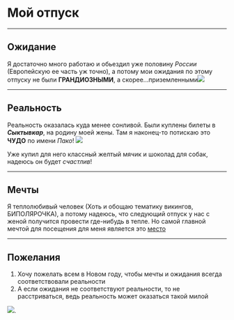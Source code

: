 # Мой отпуск
---
## Ожидание
Я достаточно много работаю и обьездил уже половину _России_ (Европейскую ее часть уж точно), а потому мои ожидания по этому отпуску не были **ГРАНДИОЗНЫМИ**, а скорее...приземленными![](sleep.jpg)

---
## Реальность
Реальность оказалась куда менее сонливой. Были куплены билеты в __*Сыктывкар*__, на родину моей жены. Там я наконец-то потискаю это **ЧУДО** по имени *Пако*! ![](Pako.jpg)

Уже купил для него классный желтый мячик и шоколад для собак, надеюсь он будет *счастлив*!

---
## Мечты
Я теплолюбивый человек (Хоть и обощаю тематику викингов, БИПОЛЯРОЧКА), а потому надеюсь, что следующий отпуск у нас с женой получится провести где-нибудь в тепле. Но самой главной мечтой для посещения для меня является это [место](https://www.hobbitontours.com/)

---
## Пожелания

1. Хочу пожелать всем в Новом году, чтобы мечты и ожидания всегда соответствовали реальности
2. А если ожидания не соответствуют реальности, то не расстриваться, ведь реальность может оказаться такой милой 

![](Pako.jpg).
